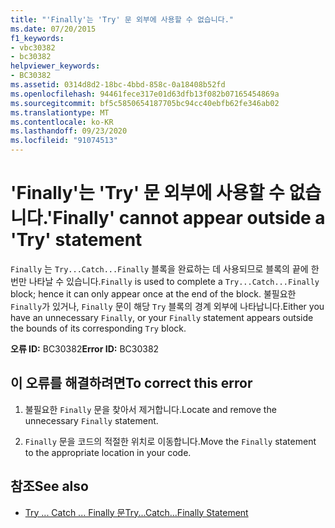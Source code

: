 ```yaml
---
title: "'Finally'는 'Try' 문 외부에 사용할 수 없습니다."
ms.date: 07/20/2015
f1_keywords:
- vbc30382
- bc30382
helpviewer_keywords:
- BC30382
ms.assetid: 0314d8d2-18bc-4bbd-858c-0a18408b52fd
ms.openlocfilehash: 94461fece317e01d63dfb13f082b07165454869a
ms.sourcegitcommit: bf5c5850654187705bc94cc40ebfb62fe346ab02
ms.translationtype: MT
ms.contentlocale: ko-KR
ms.lasthandoff: 09/23/2020
ms.locfileid: "91074513"
---
```

# <a name="finally-cannot-appear-outside-a-try-statement"></a><span data-ttu-id="b7845-102">'Finally'는 'Try' 문 외부에 사용할 수 없습니다.</span><span class="sxs-lookup"><span data-stu-id="b7845-102">'Finally' cannot appear outside a 'Try' statement</span></span>

<span data-ttu-id="b7845-103">`Finally` 는 `Try...Catch...Finally` 블록을 완료하는 데 사용되므로 블록의 끝에 한 번만 나타날 수 있습니다.</span><span class="sxs-lookup"><span data-stu-id="b7845-103">`Finally` is used to complete a `Try...Catch...Finally` block; hence it can only appear once at the end of the block.</span></span> <span data-ttu-id="b7845-104">불필요한 `Finally`가 있거나, `Finally` 문이 해당 `Try` 블록의 경계 외부에 나타납니다.</span><span class="sxs-lookup"><span data-stu-id="b7845-104">Either you have an unnecessary `Finally`, or your `Finally` statement appears outside the bounds of its corresponding `Try` block.</span></span>  
  
 <span data-ttu-id="b7845-105">**오류 ID:** BC30382</span><span class="sxs-lookup"><span data-stu-id="b7845-105">**Error ID:** BC30382</span></span>  
  
## <a name="to-correct-this-error"></a><span data-ttu-id="b7845-106">이 오류를 해결하려면</span><span class="sxs-lookup"><span data-stu-id="b7845-106">To correct this error</span></span>  
  
1. <span data-ttu-id="b7845-107">불필요한 `Finally` 문을 찾아서 제거합니다.</span><span class="sxs-lookup"><span data-stu-id="b7845-107">Locate and remove the unnecessary `Finally` statement.</span></span>  
  
2. <span data-ttu-id="b7845-108">`Finally` 문을 코드의 적절한 위치로 이동합니다.</span><span class="sxs-lookup"><span data-stu-id="b7845-108">Move the `Finally` statement to the appropriate location in your code.</span></span>  
  
## <a name="see-also"></a><span data-ttu-id="b7845-109">참조</span><span class="sxs-lookup"><span data-stu-id="b7845-109">See also</span></span>

- [<span data-ttu-id="b7845-110">Try ... Catch ... Finally 문</span><span class="sxs-lookup"><span data-stu-id="b7845-110">Try...Catch...Finally Statement</span></span>](../language-reference/statements/try-catch-finally-statement.md)
